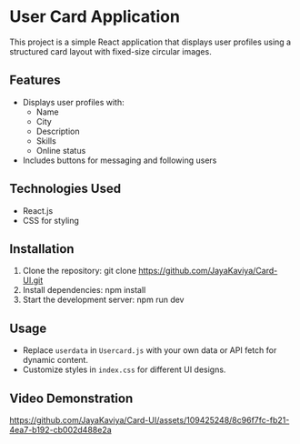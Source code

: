 # User Card Application

This project is a simple React application that displays user profiles using a structured card layout with fixed-size circular images.

## Features

- Displays user profiles with:
  - Name
  - City
  - Description
  - Skills
  - Online status
- Includes buttons for messaging and following users

## Technologies Used

- React.js
- CSS for styling

## Installation

1. Clone the repository:
   git clone https://github.com/JayaKaviya/Card-UI.git
2. Install dependencies:
   npm install
3. Start the development server:
   npm run dev

## Usage

- Replace `userdata` in `Usercard.js` with your own data or API fetch for dynamic content.
- Customize styles in `index.css` for different UI designs.

## Video Demonstration

https://github.com/JayaKaviya/Card-UI/assets/109425248/8c96f7fc-fb21-4ea7-b192-cb002d488e2a

